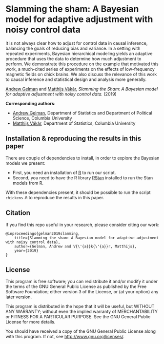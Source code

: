 # Slamming the sham: A Bayesian model for adaptive adjustment with noisy control data

  It is not always clear how to adjust for control data in causal inference,
  balancing the goals of reducing bias and variance.  In a setting with
  repeated experiments, Bayesian hierarchical modeling yields an adaptive
  procedure that uses the data to determine how much adjustment to perform.  We
  demonstrate this procedure on the example that motivated this work, a much-cited
  series of  experiments on the effects of low-frequency magnetic fields on chick
  brains. We also discuss the relevance of this work to causal inference and
  statistical design and analysis more generally.

[Andrew Gelman](http://www.stat.columbia.edu/~gelman/) and [Matthijs Vákár](http://www.columbia.edu/~mv2745/), *Slamming the Sham:
A Bayesian model for adaptive adjustment with noisy control data.* (2019)

**Corresponding authors**:

* [Andrew Gelman](gelman@stat.columbia.edu), Department of Statistics and Department of Political Science, Columbia University
* [Matthijs Vákár](matthijs.vakar@gmail.com), Department of Statistics, Columbia University

## Installation & reproducing the results in this paper

There are couple of dependencies to install, in order to explore the Bayesian models we present:

* First, you need an installation of [R](https://www.r-project.org/) to run our script.
* Second, you need to have the R library [RStan](https://github.com/stan-dev/rstan/wiki/RStan-Getting-Started) installed to run the Stan models from R.

With these dependencies present, it should be possible to run the script `chickens.R` to reproduce the results in this paper.

## Citation

If you find this repo useful in your research, please consider citing our work:

    @inproceedings{gelman2019slamming,
        title={Slamming the sham: A Bayesian model for adaptive adjustment with noisy control data},
        author={Gelman, Andrew and V{\'{a}}k{\'{a}}r, Matthijs},
        year={2019}
    }

## License

This program is free software; you can redistribute it and/or modify it under the terms of the GNU General Public License as published by the Free Software Foundation; either version 3 of the License, or (at your option) any later version.

This program is distributed in the hope that it will be useful, but WITHOUT ANY WARRANTY; without even the implied warranty of MERCHANTABILITY or FITNESS FOR A PARTICULAR PURPOSE. See the GNU General Public License for more details.

You should have received a copy of the GNU General Public License along with this program. If not, see  <http://www.gnu.org/licenses/>.
